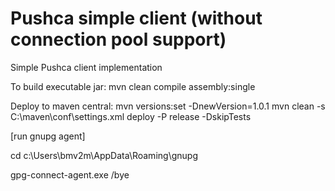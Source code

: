 # Pushca simple client (without connection pool support)
Simple Pushca client implementation

To build executable jar: mvn clean compile assembly:single

Deploy to maven central: 
mvn versions:set -DnewVersion=1.0.1
mvn clean -s C:\maven\conf\settings.xml  deploy -P release -DskipTests

[run gnupg agent]

cd c:\Users\bmv2m\AppData\Roaming\gnupg

gpg-connect-agent.exe /bye
